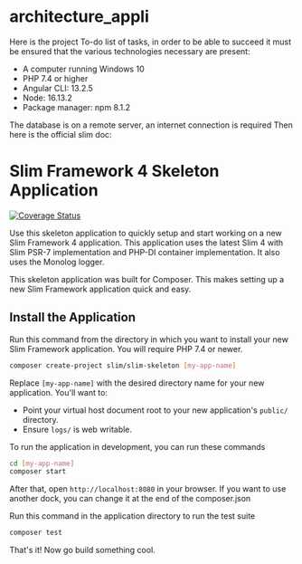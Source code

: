 # architecture_appli

Here is the project To-do list of tasks, in order to be able to succeed it must be ensured that the various technologies necessary are present:

- A computer running Windows 10
- PHP 7.4 or higher
- Angular CLI: 13.2.5
- Node: 16.13.2
- Package manager: npm 8.1.2

The database is on a remote server, an internet connection is required
Then here is the official slim doc:

# Slim Framework 4 Skeleton Application

[![Coverage Status](https://coveralls.io/repos/github/slimphp/Slim-Skeleton/badge.svg?branch=master)](https://coveralls.io/github/slimphp/Slim-Skeleton?branch=master)

Use this skeleton application to quickly setup and start working on a new Slim Framework 4 application. This application uses the latest Slim 4 with Slim PSR-7 implementation and PHP-DI container implementation. It also uses the Monolog logger.

This skeleton application was built for Composer. This makes setting up a new Slim Framework application quick and easy.

## Install the Application

Run this command from the directory in which you want to install your new Slim Framework application. You will require PHP 7.4 or newer.

```bash
composer create-project slim/slim-skeleton [my-app-name]
```

Replace `[my-app-name]` with the desired directory name for your new application. You'll want to:

* Point your virtual host document root to your new application's `public/` directory.
* Ensure `logs/` is web writable.

To run the application in development, you can run these commands 

```bash
cd [my-app-name]
composer start
```

After that, open `http://localhost:8080` in your browser. If you want to use another dock, you can change it at the end of the composer.json

Run this command in the application directory to run the test suite

```bash
composer test
```

That's it! Now go build something cool.
